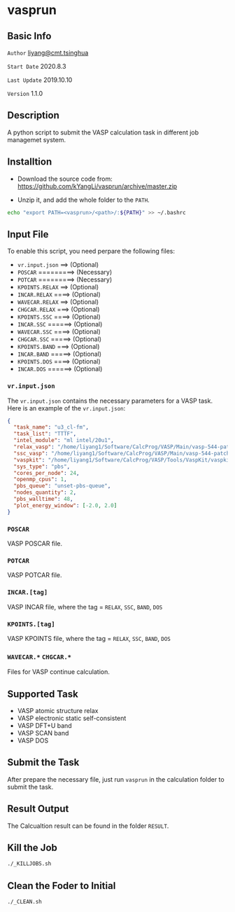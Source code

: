 # vasprun

## Basic Info

`Author` liyang@cmt.tsinghua

`Start Date` 2020.8.3

`Last Update` 2019.10.10

`Version` 1.1.0

## Description

A python script to submit the VASP calculation task in different job managemet system.

## Installtion

* Download the source code from:
https://github.com/kYangLi/vasprun/archive/master.zip

* Unzip it, and add the whole folder to the `PATH`. 
```bash
echo "export PATH=<vasprun>/<path>/:${PATH}" >> ~/.bashrc
```

## Input File
  
To enable this script, you need perpare the following files:
- `vr.input.json` ==> (Optional)
- `POSCAR` =========> (Necessary)
- `POTCAR` =========> (Necessary)
- `KPOINTS.RELAX` ==> (Optional)
- `INCAR.RELAX` ====> (Optional)
- `WAVECAR.RELAX` ==> (Optional)
- `CHGCAR.RELAX` ===> (Optional)
- `KPOINTS.SSC` ====> (Optional)
- `INCAR.SSC` ======> (Optional)
- `WAVECAR.SSC` ====> (Optional)
- `CHGCAR.SSC` =====> (Optional)
- `KPOINTS.BAND` ===> (Optional)
- `INCAR.BAND` =====> (Optional)
- `KPOINTS.DOS` ====> (Optional)
- `INCAR.DOS` ======> (Optional)

### `vr.input.json`
The `vr.input.json` contains the necessary parameters for a VASP task.
Here is an example of the `vr.input.json`:
```json
{
  "task_name": "u3_cl-fm",
  "task_list": "TTTF",
  "intel_module": "ml intel/20u1",
  "relax_vasp": "/home/liyang1/Software/CalcProg/VASP/Main/vasp-544-patched_20u1/bin/vasp_ncl",
  "ssc_vasp": "/home/liyang1/Software/CalcProg/VASP/Main/vasp-544-patched_20u1/bin/vasp_ncl",
  "vaspkit": "/home/liyang1/Software/CalcProg/VASP/Tools/VaspKit/vaspkit-1.12/bin/vaspkit",
  "sys_type": "pbs",
  "cores_per_node": 24,
  "openmp_cpus": 1,
  "pbs_queue": "unset-pbs-queue",
  "nodes_quantity": 2,
  "pbs_walltime": 48,
  "plot_energy_window": [-2.0, 2.0]
}
```

### `POSCAR`
VASP POSCAR file.

### `POTCAR`
VASP POTCAR file.

### `INCAR.[tag]`
VASP INCAR file, where the tag = `RELAX`, `SSC`, `BAND`, `DOS`

### `KPOINTS.[tag]`
VASP KPOINTS file, where the tag = `RELAX`, `SSC`, `BAND`, `DOS`

### `WAVECAR.*` `CHGCAR.*`
Files for VASP continue calculation.

## Supported Task
- VASP atomic structure relax
- VASP electronic static self-consistent 
- VASP DFT+U band
- VASP SCAN band
- VASP DOS

## Submit the Task
After prepare the necessary file, just run `vasprun` in the calculation folder to submit the task.

## Result Output
The Calcualtion result can be found in the folder `RESULT`.

## Kill the Job
```bash
./_KILLJOBS.sh
```

## Clean the Foder to Initial
```bash
./_CLEAN.sh
```
